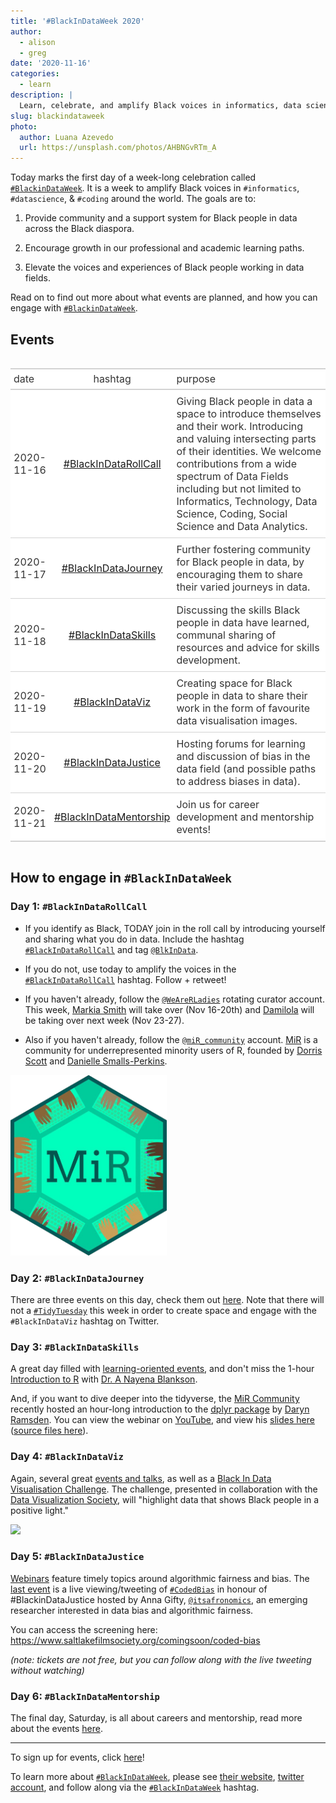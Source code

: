 ```yaml
---
title: '#BlackInDataWeek 2020'
author:
  - alison
  - greg
date: '2020-11-16'
categories:
  - learn
description: |
  Learn, celebrate, and amplify Black voices in informatics, data science, and coding around the world.
slug: blackindataweek
photo:
  author: Luana Azevedo
  url: https://unsplash.com/photos/AHBNGvRTm_A
---
```




Today marks the first day of a week-long celebration called [`#BlackinDataWeek`](https://blkindata.github.io/). It is a week to amplify Black voices in `#informatics`, `#datascience`, & `#coding` around the world. The goals are to:

1.  Provide community and a support system for Black people in data across the Black diaspora.

2.  Encourage growth in our professional and academic learning paths.

3.  Elevate the voices and experiences of Black people working in data fields.

Read on to find out more about what events are planned, and how you can engage with [`#BlackinDataWeek`](https://blkindata.github.io/).

## Events

<style>html {
  font-family: -apple-system, BlinkMacSystemFont, 'Segoe UI', Roboto, Oxygen, Ubuntu, Cantarell, 'Helvetica Neue', 'Fira Sans', 'Droid Sans', Arial, sans-serif;
}

#yzcgzpynho .gt_table {
  display: table;
  border-collapse: collapse;
  max-width: 100%;
  margin-left: auto;
  margin-right: auto;
  color: #333333;
  font-size: 16px;
  font-weight: normal;
  font-style: normal;
  background-color: #FFFFFF;
  width: auto;
  border-top-style: solid;
  border-top-width: 2px;
  border-top-color: #A8A8A8;
  border-right-style: none;
  border-right-width: 2px;
  border-right-color: #D3D3D3;
  border-bottom-style: solid;
  border-bottom-width: 2px;
  border-bottom-color: #A8A8A8;
  border-left-style: none;
  border-left-width: 2px;
  border-left-color: #D3D3D3;
}

#yzcgzpynho .gt_heading {
  background-color: #FFFFFF;
  text-align: center;
  border-bottom-color: #FFFFFF;
  border-left-style: none;
  border-left-width: 1px;
  border-left-color: #D3D3D3;
  border-right-style: none;
  border-right-width: 1px;
  border-right-color: #D3D3D3;
}

#yzcgzpynho .gt_title {
  color: #333333;
  font-size: 125%;
  font-weight: initial;
  padding-top: 4px;
  padding-bottom: 4px;
  border-bottom-color: #FFFFFF;
  border-bottom-width: 0;
}

#yzcgzpynho .gt_subtitle {
  color: #333333;
  font-size: 85%;
  font-weight: initial;
  padding-top: 0;
  padding-bottom: 4px;
  border-top-color: #FFFFFF;
  border-top-width: 0;
}

#yzcgzpynho .gt_bottom_border {
  border-bottom-style: solid;
  border-bottom-width: 2px;
  border-bottom-color: #D3D3D3;
}

#yzcgzpynho .gt_col_headings {
  border-top-style: solid;
  border-top-width: 2px;
  border-top-color: #D3D3D3;
  border-bottom-style: solid;
  border-bottom-width: 2px;
  border-bottom-color: #D3D3D3;
  border-left-style: none;
  border-left-width: 1px;
  border-left-color: #D3D3D3;
  border-right-style: none;
  border-right-width: 1px;
  border-right-color: #D3D3D3;
}

#yzcgzpynho .gt_col_heading {
  color: #333333;
  background-color: #FFFFFF;
  font-size: 100%;
  font-weight: normal;
  text-transform: inherit;
  border-left-style: none;
  border-left-width: 1px;
  border-left-color: #D3D3D3;
  border-right-style: none;
  border-right-width: 1px;
  border-right-color: #D3D3D3;
  vertical-align: bottom;
  padding-top: 5px;
  padding-bottom: 6px;
  padding-left: 5px;
  padding-right: 5px;
  overflow-x: hidden;
}

#yzcgzpynho .gt_column_spanner_outer {
  color: #333333;
  background-color: #FFFFFF;
  font-size: 100%;
  font-weight: normal;
  text-transform: inherit;
  padding-top: 0;
  padding-bottom: 0;
  padding-left: 4px;
  padding-right: 4px;
}

#yzcgzpynho .gt_column_spanner_outer:first-child {
  padding-left: 0;
}

#yzcgzpynho .gt_column_spanner_outer:last-child {
  padding-right: 0;
}

#yzcgzpynho .gt_column_spanner {
  border-bottom-style: solid;
  border-bottom-width: 2px;
  border-bottom-color: #D3D3D3;
  vertical-align: bottom;
  padding-top: 5px;
  padding-bottom: 6px;
  overflow-x: hidden;
  display: inline-block;
  width: 100%;
}

#yzcgzpynho .gt_group_heading {
  padding: 8px;
  color: #333333;
  background-color: #FFFFFF;
  font-size: 100%;
  font-weight: initial;
  text-transform: inherit;
  border-top-style: solid;
  border-top-width: 2px;
  border-top-color: #D3D3D3;
  border-bottom-style: solid;
  border-bottom-width: 2px;
  border-bottom-color: #D3D3D3;
  border-left-style: none;
  border-left-width: 1px;
  border-left-color: #D3D3D3;
  border-right-style: none;
  border-right-width: 1px;
  border-right-color: #D3D3D3;
  vertical-align: middle;
}

#yzcgzpynho .gt_empty_group_heading {
  padding: 0.5px;
  color: #333333;
  background-color: #FFFFFF;
  font-size: 100%;
  font-weight: initial;
  border-top-style: solid;
  border-top-width: 2px;
  border-top-color: #D3D3D3;
  border-bottom-style: solid;
  border-bottom-width: 2px;
  border-bottom-color: #D3D3D3;
  vertical-align: middle;
}

#yzcgzpynho .gt_from_md > :first-child {
  margin-top: 0;
}

#yzcgzpynho .gt_from_md > :last-child {
  margin-bottom: 0;
}

#yzcgzpynho .gt_from_md p {
  line-height: 1em;
  margin-bottom: 0em;
  margin-top: 0em;
}

#yzcgzpynho .gt_row {
  padding-top: 8px;
  padding-bottom: 8px;
  padding-left: 5px;
  padding-right: 5px;
  margin: 10px;
  border-top-style: solid;
  border-top-width: 1px;
  border-top-color: #D3D3D3;
  border-left-style: none;
  border-left-width: 1px;
  border-left-color: #D3D3D3;
  border-right-style: none;
  border-right-width: 1px;
  border-right-color: #D3D3D3;
  vertical-align: middle;
  overflow-x: hidden;
}

#yzcgzpynho .gt_stub {
  color: #333333;
  background-color: #FFFFFF;
  font-size: 100%;
  font-weight: initial;
  text-transform: inherit;
  border-right-style: solid;
  border-right-width: 2px;
  border-right-color: #D3D3D3;
  padding-left: 12px;
}

#yzcgzpynho .gt_summary_row {
  color: #333333;
  background-color: #FFFFFF;
  text-transform: inherit;
  padding-top: 8px;
  padding-bottom: 8px;
  padding-left: 5px;
  padding-right: 5px;
}

#yzcgzpynho .gt_first_summary_row {
  padding-top: 8px;
  padding-bottom: 8px;
  padding-left: 5px;
  padding-right: 5px;
  border-top-style: solid;
  border-top-width: 2px;
  border-top-color: #D3D3D3;
}

#yzcgzpynho .gt_grand_summary_row {
  color: #333333;
  background-color: #FFFFFF;
  text-transform: inherit;
  padding-top: 8px;
  padding-bottom: 8px;
  padding-left: 5px;
  padding-right: 5px;
}

#yzcgzpynho .gt_first_grand_summary_row {
  padding-top: 8px;
  padding-bottom: 8px;
  padding-left: 5px;
  padding-right: 5px;
  border-top-style: double;
  border-top-width: 6px;
  border-top-color: #D3D3D3;
}

#yzcgzpynho .gt_striped {
  background-color: rgba(128, 128, 128, 0.05);
}

#yzcgzpynho .gt_table_body {
  border-top-style: solid;
  border-top-width: 2px;
  border-top-color: #D3D3D3;
  border-bottom-style: solid;
  border-bottom-width: 2px;
  border-bottom-color: #D3D3D3;
}

#yzcgzpynho .gt_footnotes {
  color: #333333;
  background-color: #FFFFFF;
  border-bottom-style: none;
  border-bottom-width: 2px;
  border-bottom-color: #D3D3D3;
  border-left-style: none;
  border-left-width: 2px;
  border-left-color: #D3D3D3;
  border-right-style: none;
  border-right-width: 2px;
  border-right-color: #D3D3D3;
}

#yzcgzpynho .gt_footnote {
  margin: 0px;
  font-size: 90%;
  padding: 4px;
}

#yzcgzpynho .gt_sourcenotes {
  color: #333333;
  background-color: #FFFFFF;
  border-bottom-style: none;
  border-bottom-width: 2px;
  border-bottom-color: #D3D3D3;
  border-left-style: none;
  border-left-width: 2px;
  border-left-color: #D3D3D3;
  border-right-style: none;
  border-right-width: 2px;
  border-right-color: #D3D3D3;
}

#yzcgzpynho .gt_sourcenote {
  font-size: 90%;
  padding: 4px;
}

#yzcgzpynho .gt_left {
  text-align: left;
}

#yzcgzpynho .gt_center {
  text-align: center;
}

#yzcgzpynho .gt_right {
  text-align: right;
  font-variant-numeric: tabular-nums;
}

#yzcgzpynho .gt_font_normal {
  font-weight: normal;
}

#yzcgzpynho .gt_font_bold {
  font-weight: bold;
}

#yzcgzpynho .gt_font_italic {
  font-style: italic;
}

#yzcgzpynho .gt_super {
  font-size: 65%;
}

#yzcgzpynho .gt_footnote_marks {
  font-style: italic;
  font-size: 65%;
}
</style>
<div id="yzcgzpynho" style="overflow-x:auto;overflow-y:auto;width:auto;height:auto;"><table class="gt_table">
  
  <thead class="gt_col_headings">
    <tr>
      <th class="gt_col_heading gt_columns_bottom_border gt_left" rowspan="1" colspan="1">date</th>
      <th class="gt_col_heading gt_columns_bottom_border gt_center" rowspan="1" colspan="1">hashtag</th>
      <th class="gt_col_heading gt_columns_bottom_border gt_left" rowspan="1" colspan="1">purpose</th>
    </tr>
  </thead>
  <tbody class="gt_table_body">
    <tr>
      <td class="gt_row gt_left">2020-11-16</td>
      <td class="gt_row gt_center"><div class='gt_from_md'><p><a href="https://blkindata.github.io/project/blackindatarollcall/">#BlackInDataRollCall</a></p>
</div></td>
      <td class="gt_row gt_left">Giving Black people in data a space to introduce themselves and their work. Introducing and valuing intersecting parts of their identities. We welcome contributions from a wide spectrum of Data Fields including but not limited to Informatics, Technology, Data Science, Coding, Social Science and Data Analytics.</td>
    </tr>
    <tr>
      <td class="gt_row gt_left">2020-11-17</td>
      <td class="gt_row gt_center"><div class='gt_from_md'><p><a href="https://blkindata.github.io/project/blackindatajourney/">#BlackInDataJourney</a></p>
</div></td>
      <td class="gt_row gt_left">Further fostering community for Black people in data, by encouraging them to share their varied journeys in data.</td>
    </tr>
    <tr>
      <td class="gt_row gt_left">2020-11-18</td>
      <td class="gt_row gt_center"><div class='gt_from_md'><p><a href="https://blkindata.github.io/project/blackindataskills/">#BlackInDataSkills</a></p>
</div></td>
      <td class="gt_row gt_left">Discussing the skills Black people in data have learned, communal sharing of resources and advice for skills development.</td>
    </tr>
    <tr>
      <td class="gt_row gt_left">2020-11-19</td>
      <td class="gt_row gt_center"><div class='gt_from_md'><p><a href="https://blkindata.github.io/project/blackindataviz/">#BlackInDataViz</a></p>
</div></td>
      <td class="gt_row gt_left">Creating space for Black people in data to share their work in the form of favourite data visualisation images.</td>
    </tr>
    <tr>
      <td class="gt_row gt_left">2020-11-20</td>
      <td class="gt_row gt_center"><div class='gt_from_md'><p><a href="https://blkindata.github.io/project/blackindatajustice/">#BlackInDataJustice</a></p>
</div></td>
      <td class="gt_row gt_left">Hosting forums for learning and discussion of bias in the data field (and possible paths to address biases in data).</td>
    </tr>
    <tr>
      <td class="gt_row gt_left">2020-11-21</td>
      <td class="gt_row gt_center"><div class='gt_from_md'><p><a href="https://blkindata.github.io/project/blackindatacommunity/">#BlackInDataMentorship</a></p>
</div></td>
      <td class="gt_row gt_left">Join us for career development and mentorship events!</td>
    </tr>
  </tbody>
  
  
</table></div>

## How to engage in `#BlackInDataWeek`

### Day 1: `#BlackInDataRollCall`

-   If you identify as Black, TODAY join in the roll call by introducing yourself and sharing what you do in data. Include the hashtag [`#BlackInDataRollCall`](https://twitter.com/hashtag/BlackInDataRollCall) and tag [`@BlkInData`](https://twitter.com/BlkInData).

-   If you do not, use today to amplify the voices in the [`#BlackInDataRollCall`](https://twitter.com/hashtag/BlackInDataRollCall) hashtag. Follow + retweet!

-   If you haven't already, follow the [`@WeAreRLadies`](https://twitter.com/WeAreRLadies) rotating curator account. This week, [Markia Smith](https://blkindata.github.io/author/markia-smith/) will take over (Nov 16-20th) and [Damilola](https://twitter.com/thedamialex) will be taking over next week (Nov 23-27).

-   Also if you haven't already, follow the [`@miR_community`](https://twitter.com/miR_community) account. [MiR](https://medium.com/@doritolay/introducing-mir-a-community-for-underrepresented-users-of-r-7560def7d861) is a community for underrepresented minority users of R, founded by [Dorris Scott](https://twitter.com/Dorris_Scott) and [Danielle Smalls-Perkins](https://twitter.com/smallperks).

<img src="mir_logo.png" title="MiR Community logo designed by Allison Horst" alt="MiR Community logo designed by Allison Horst" width="250"/>

### Day 2: `#BlackInDataJourney`

There are three events on this day, check them out [here](https://blkindata.github.io/project/blackindatajourney/). Note that there will not a [`#TidyTuesday`](https://github.com/rfordatascience/tidytuesday/blob/master/data/2020/2020-11-17/readme.md) this week in order to create space and engage with the `#BlackInDataViz` hashtag on Twitter.

### Day 3: `#BlackInDataSkills`

A great day filled with [learning-oriented events](https://blkindata.github.io/project/blackindataskills/), and don't miss the 1-hour [Introduction to R](https://blkindata.github.io/talk/intro2r2020/) with [Dr. A Nayena Blankson](https://twitter.com/DrBlankson).

And, if you want to dive deeper into the tidyverse, the [MiR Community](https://medium.com/@doritolay/introducing-mir-a-community-for-underrepresented-users-of-r-7560def7d861) recently hosted an hour-long introduction to the [dplyr package](https://dplyr.tidyverse.org/) by [Daryn Ramsden](https://twitter.com/thisisdaryn). You can view the webinar on [YouTube](https://www.youtube.com/watch?v=rlQNyBZ03AY), and view his [slides here](https://thisisdaryn.github.io/MiR_dplyr/overview_dplyr/overview_dplyr_plus.html) ([source files here](https://github.com/MiR-Community/MiR_dplyr)).

### Day 4: `#BlackInDataViz`

Again, several great [events and talks](https://blkindata.github.io/project/blackindataviz/), as well as a [Black In Data Visualisation Challenge](https://blkindata.github.io/talk/datavizdaycomp2020/). The challenge, presented in collaboration with the [Data Visualization Society](https://www.datavisualizationsociety.com/), will "highlight data that shows Black people in a positive light."

![](https://blkindata.github.io/talk/datavizdaycomp2020/featured.png)

### Day 5: `#BlackInDataJustice`

[Webinars](https://blkindata.github.io/project/blackindatajustice/) feature timely topics around algorithmic fairness and bias. The [last event](https://blkindata.github.io/talk/codedbias-2020/) is a live viewing/tweeting of [`#CodedBias`](https://www.saltlakefilmsociety.org/comingsoon/coded-bias) in honour of \#BlackinDataJustice hosted by Anna Gifty, [`@itsafronomics`](https://twitter.com/itsafronomics), an emerging researcher interested in data bias and algorithmic fairness.

You can access the screening here: <https://www.saltlakefilmsociety.org/comingsoon/coded-bias>

*(note: tickets are not free, but you can follow along with the live tweeting without watching)*

### Day 6: `#BlackInDataMentorship`

The final day, Saturday, is all about careers and mentorship, read more about the events [here](https://blkindata.github.io/project/blackindatacommunity/).

------------------------------------------------------------------------

To sign up for events, click [here](https://www.eventbrite.com/e/blackindataweek-2020-tickets-127652703673)!

To learn more about [`#BlackInDataWeek`](https://twitter.com/search?q=%23BlackInDataWeek), please see [their website](https://blkindata.github.io/), [twitter account](https://twitter.com/BlkInData), and follow along via the [`#BlackInDataWeek`](https://twitter.com/search?q=%23BlackInDataWeek) hashtag.
